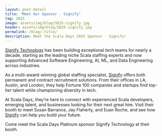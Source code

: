 ```yaml
---
layout: post-detail
title: "Meet Our Sponsor - Signify"
tag: 2025
image: assets/img/blog/SD25-signify.jpg
header: assets/img/blog/SD25-signify.jpg
permalink: /blog/:title/
description: Meet the Scala Days 2025 Sponsor - Signify!
---
```

[Signify Technology](https://www.signifytechnology.com/) has been building exceptional tech teams for nearly a decade, starting as the leading niche Scala staffing experts and now supporting Advanced Software Engineering, AI, ML, and Data Engineering across industries.

As a multi-award-winning global staffing specialist, [Signify](https://www.signifytechnology.com/) offers both permanent and contract recruitment solutions. From their offices in LA, Austin, and London, they help Fortune 100 companies and startups find top-tier talent while championing diversity in tech.

At Scala Days, they’re here to connect with experienced Scala developers, emerging talent, and businesses looking for their next great hire. Visit their booth to meet Susan Barrance, Jay Flaherty, and Euan Roche, and see how [Signify](https://www.signifytechnology.com/) can help you build your future.

Come meet the Scala Days Platinum sponsor Signify Technology at their booth.
